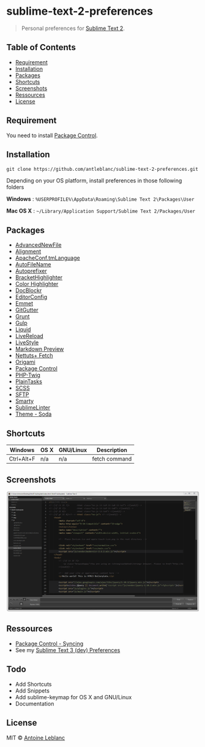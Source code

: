 # sublime-text-2-preferences

> Personal preferences for [Sublime Text 2](http://www.sublimetext.com).


## Table of Contents

  * [Requirement](#requirement)
  * [Installation](#installation)
  * [Packages](#packages)
  * [Shortcuts](#shortcuts)
  * [Screenshots](#screenshots)
  * [Ressources](#ressources)
  * [License](#license)

## Requirement

You need to install [Package Control](https://sublime.wbond.net/installation#st2).

## Installation

```
git clone https://github.com/antleblanc/sublime-text-2-preferences.git
```

Depending on your OS platform, install preferences in those following folders

**Windows** : ```%USERPROFILE%\AppData\Roaming\Sublime Text 2\Packages\User```

**Mac OS X** : ```~/Library/Application Support/Sublime Text 2/Packages/User```

## Packages

 + [AdvancedNewFile](https://sublime.wbond.net/packages/AdvancedNewFile)
 + [Alignment](https://sublime.wbond.net/packages/Alignment)
 + [ApacheConf.tmLanguage](https://sublime.wbond.net/packages/ApacheConf.tmLanguage)
 + [AutoFileName](https://sublime.wbond.net/packages/AutoFileName)
 + [Autoprefixer](https://sublime.wbond.net/packages/Autoprefixer)
 + [BracketHighlighter](https://sublime.wbond.net/packages/BracketHighlighter)
 + [Color Highlighter](https://sublime.wbond.net/packages/Color%20Highlighter)
 + [DocBlockr](https://sublime.wbond.net/packages/DocBlockr)
 + [EditorConfig](https://sublime.wbond.net/packages/EditorConfig)
 + [Emmet](https://sublime.wbond.net/packages/Emmet)
 + [GitGutter](https://sublime.wbond.net/packages/GitGutter)
 + [Grunt](https://sublime.wbond.net/packages/Grunt)
 + [Gulp](https://sublime.wbond.net/packages/Gulp)
 + [Liquid](https://sublime.wbond.net/packages/Liquid)
 + [LiveReload](https://sublime.wbond.net/packages/LiveReload)
 + [LiveStyle](https://sublime.wbond.net/packages/LiveStyle)
 + [Markdown Preview](https://sublime.wbond.net/packages/Markdown%20Preview)
 + [Nettuts+ Fetch](https://sublime.wbond.net/packages/Nettuts%2B%20Fetch)
 + [Origami](https://sublime.wbond.net/packages/Origami)
 + [Package Control](https://sublime.wbond.net/packages/Package%20Control)
 + [PHP-Twig](https://sublime.wbond.net/packages/PHP-Twig)
 + [PlainTasks](https://sublime.wbond.net/packages/PlainTasks)
 + [SCSS](https://sublime.wbond.net/packages/SCSS)
 + [SFTP](https://sublime.wbond.net/packages/SFTP)
 + [Smarty](https://sublime.wbond.net/packages/Smarty)
 + [SublimeLinter](https://sublime.wbond.net/packages/SublimeLinter)
 + [Theme - Soda](https://sublime.wbond.net/packages/Theme%20-%20Soda)

## Shortcuts

| Windows          | OS X            | GNU/Linux        | Description   |
| ---------------- | --------------- | ---------------- | ------------- |
| Ctrl+Alt+F       | n/a             | n/a              | fetch command |

## Screenshots

![Capture #1](screenshots/1.png)

## Ressources

 * [Package Control - Syncing](https://sublime.wbond.net/docs/syncing)
 * See my [Sublime Text 3 (dev) Preferences](https://github.com/antleblanc/sublime-text-3-preferences)

## Todo

 * Add Shortcuts
 * Add Snippets
 * Add sublime-keymap for OS X and GNU/Linux
 * Documentation

## License

MIT © [Antoine Leblanc](http://antleblanc.me)
